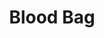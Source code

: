 ---
ep: 45
title: "Blood Bag"
imglink: "https://live.staticflickr.com/65535/50983024307_80186f5ab7_o.jpg"
thumbnail: "https://live.staticflickr.com/65535/50983024307_05bdb221e3_q.jpg"
alt: >
    An antique victorian syringe filled with small flies, and surrounded by more flies followed by light curved lines indicating flying movement.
name: "TomahawkKidArt"
---